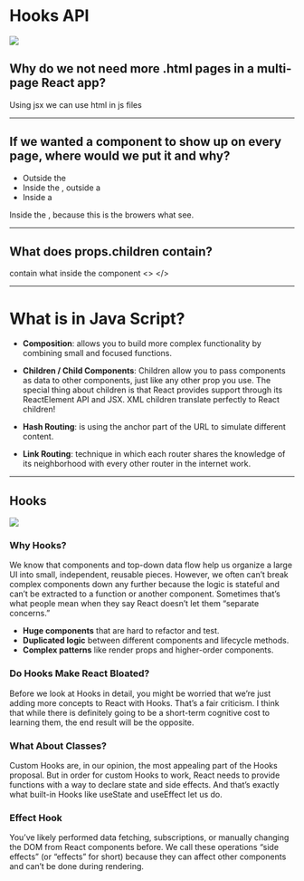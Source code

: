 # Hooks API

![](https://miro.medium.com/max/1838/1*u0sz5awokC7KveVhyLKjGg.png)

## Why do we not need more .html pages in a multi-page React app?

Using jsx we can use html in js files

_________________

## If we wanted a component to show up on every page, where would we put it and why?

* Outside the <BrowserRouter/>
* Inside the <BrowserRouter />, outside a <Route />
* Inside a <Route />

Inside the <BrowserRouter />, because this is the browers what see.

____________________

## What does props.children contain?

contain what inside the component <> <children/> </>

______________________________

# What is in Java Script?

* **Composition**: allows you to build more complex functionality by combining small and focused functions.

* **Children / Child Components**: Children allow you to pass components as data to other components, just like any other prop you use. The special thing about children is that React provides support through its ReactElement API and JSX. XML children translate perfectly to React children!

* **Hash Routing**: is using the anchor part of the URL to simulate different content.

* **Link Routing**: technique in which each router shares the knowledge of its neighborhood with every other router in the internet work.

_______________________________

## Hooks

![](https://www.google.com/url?sa=i&url=https%3A%2F%2Fdev.to%2Fjoefstack%2Fhandling-multi-page-api-calls-with-react-hooks-19jd&psig=AOvVaw1nhgxGBgMAUnK92DNo4GQr&ust=1620626183801000&source=images&cd=vfe&ved=0CAIQjRxqFwoTCJDkxJL1u_ACFQAAAAAdAAAAABAJ)


### Why Hooks?

We know that components and top-down data flow help us organize a large UI into small, independent, reusable pieces. However, we often can’t break complex components down any further because the logic is stateful and can’t be extracted to a function or another component. Sometimes that’s what people mean when they say React doesn’t let them “separate concerns.”

* **Huge components** that are hard to refactor and test.
* **Duplicated logic** between different components and lifecycle methods.
* **Complex patterns** like render props and higher-order components.

### Do Hooks Make React Bloated?

Before we look at Hooks in detail, you might be worried that we’re just adding more concepts to React with Hooks. That’s a fair criticism. I think that while there is definitely going to be a short-term cognitive cost to learning them, the end result will be the opposite.

### What About Classes?

Custom Hooks are, in our opinion, the most appealing part of the Hooks proposal. But in order for custom Hooks to work, React needs to provide functions with a way to declare state and side effects. And that’s exactly what built-in Hooks like useState and useEffect let us do.

### Effect Hook
You’ve likely performed data fetching, subscriptions, or manually changing the DOM from React components before. We call these operations “side effects” (or “effects” for short) because they can affect other components and can’t be done during rendering.
     

